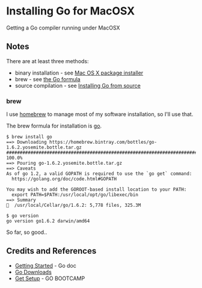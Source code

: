 # Installing Go for MacOSX

Getting a Go compiler running under MacOSX


## Notes

There are at least three methods:
* binary installation - see [Mac OS X package installer](https://golang.org/doc/install#install)
* brew - see [the Go formula](http://brewformulas.org/Go)
* source compilation - see [Installing Go from source](https://golang.org/doc/install/source)

### brew

I use [homebrew](https://github.com/Homebrew/homebrew) to manage most of my software installation, so I'll use that.

The brew formula for installation is [go](http://brewformulas.org/Go).

```
$ brew install go
==> Downloading https://homebrew.bintray.com/bottles/go-1.6.2.yosemite.bottle.tar.gz
######################################################################## 100.0%
==> Pouring go-1.6.2.yosemite.bottle.tar.gz
==> Caveats
As of go 1.2, a valid GOPATH is required to use the `go get` command:
  https://golang.org/doc/code.html#GOPATH

You may wish to add the GOROOT-based install location to your PATH:
  export PATH=$PATH:/usr/local/opt/go/libexec/bin
==> Summary
🍺  /usr/local/Cellar/go/1.6.2: 5,778 files, 325.3M

$ go version
go version go1.6.2 darwin/amd64
```

So far, so good..

## Credits and References
* [Getting Started](https://golang.org/doc/install) - Go doc
* [Go Downloads](https://golang.org/dl/)
* [Get Setup](http://www.golangbootcamp.com/book/get_setup) - GO BOOTCAMP
